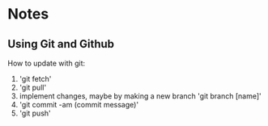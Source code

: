 # Notes
## Using Git and Github
How to update with git:
1. 'git fetch'
2. 'git pull'
3. implement changes, maybe by making a new branch 'git branch [name]'
4. 'git commit -am (commit message)'
5. 'git push'